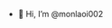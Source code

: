- 👋 Hi, I’m @monlaoi002
<!---
monlaoi002/monlaoi002 is a ✨ special ✨ repository because its `README.md` (this file) appears on your GitHub profile.
You can click the Preview link to take a look at your changes.
--->
